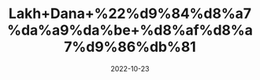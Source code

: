 ---
title: 'Lakh+Dana+%22%d9%84%d8%a7%da%a9%da%be+%d8%af%d8%a7%d9%86%db%81'
date: '2022-10-23' 
metatag: '' 
inventory: '0' 
draft: false 
# meta description 
shortDescripton: 'Wood+Polish+Seedlac%22+The+resin+is+astringent+and+alterative+and+is+a+tonic+for+liver%2c+stomach+and+intestines+and+is+useful+in+liver+disorders+like+jaundice+and+oedema.'
description: 'Seed+%d8%aa%d8%ae%d9%85++%d8%a8%db%8c%d8%ac'
longdescription: ''
featured: True
# product Price
price: '50.0'
# Product Short Description
shortDescription: 'Wood+Polish+Seedlac%22+The+resin+is+astringent+and+alterative+and+is+a+tonic+for+liver%2c+stomach+and+intestines+and+is+useful+in+liver+disorders+like+jaundice+and+oedema.'
productID: '4BAFBA5E-982C-ED11-9968-005056B3A416'
type: 'products'
category: 'Seed+%d8%aa%d8%ae%d9%85++%d8%a8%db%8c%d8%ac' 
thumnailproduct: 'https://eraconnect.blob.core.windows.net/product-images/aminsaddiquidawakhana/4BAFBA5E-982C-ED11-9968-005056B3A416.webp' 
images:
  - image: 'https://eraconnect.blob.core.windows.net/product-images/aminsaddiquidawakhana/4BAFBA5E-982C-ED11-9968-005056B3A416.webp'  
Variants:
---